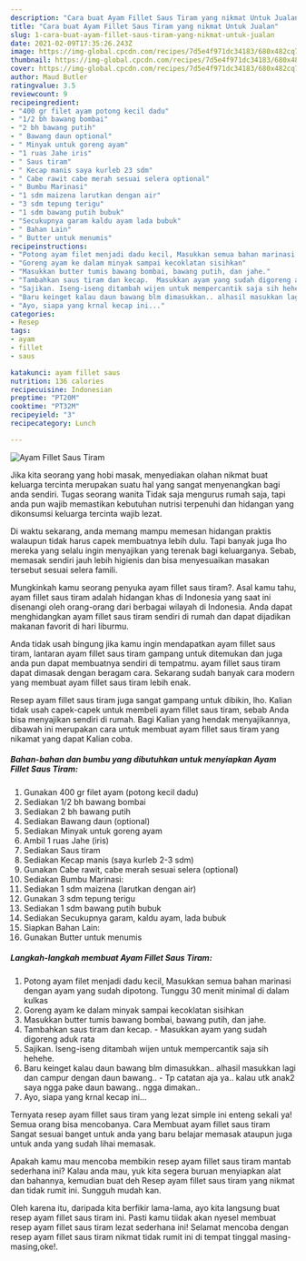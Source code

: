 ```yaml
---
description: "Cara buat Ayam Fillet Saus Tiram yang nikmat Untuk Jualan"
title: "Cara buat Ayam Fillet Saus Tiram yang nikmat Untuk Jualan"
slug: 1-cara-buat-ayam-fillet-saus-tiram-yang-nikmat-untuk-jualan
date: 2021-02-09T17:35:26.243Z
image: https://img-global.cpcdn.com/recipes/7d5e4f971dc34183/680x482cq70/ayam-fillet-saus-tiram-foto-resep-utama.jpg
thumbnail: https://img-global.cpcdn.com/recipes/7d5e4f971dc34183/680x482cq70/ayam-fillet-saus-tiram-foto-resep-utama.jpg
cover: https://img-global.cpcdn.com/recipes/7d5e4f971dc34183/680x482cq70/ayam-fillet-saus-tiram-foto-resep-utama.jpg
author: Maud Butler
ratingvalue: 3.5
reviewcount: 9
recipeingredient:
- "400 gr filet ayam potong kecil dadu"
- "1/2 bh bawang bombai"
- "2 bh bawang putih"
- " Bawang daun optional"
- " Minyak untuk goreng ayam"
- "1 ruas Jahe iris"
- " Saus tiram"
- " Kecap manis saya kurleb 23 sdm"
- " Cabe rawit cabe merah sesuai selera optional"
- " Bumbu Marinasi"
- "1 sdm maizena larutkan dengan air"
- "3 sdm tepung terigu"
- "1 sdm bawang putih bubuk"
- "Secukupnya garam kaldu ayam lada bubuk"
- " Bahan Lain"
- " Butter untuk menumis"
recipeinstructions:
- "Potong ayam filet menjadi dadu kecil, Masukkan semua bahan marinasi dengan ayam yang sudah dipotong. Tunggu 30 menit minimal di dalam kulkas"
- "Goreng ayam ke dalam minyak sampai kecoklatan sisihkan"
- "Masukkan butter tumis bawang bombai, bawang putih, dan jahe."
- "Tambahkan saus tiram dan kecap.  Masukkan ayam yang sudah digoreng aduk rata"
- "Sajikan. Iseng-iseng ditambah wijen untuk mempercantik saja sih hehehe."
- "Baru keinget kalau daun bawang blm dimasukkan.. alhasil masukkan lagi dan campur dengan daun bawang.. Tp catatan aja ya.. kalau utk anak2 saya ngga pake daun bawang.. ngga dimakan.."
- "Ayo, siapa yang krnal kecap ini..."
categories:
- Resep
tags:
- ayam
- fillet
- saus

katakunci: ayam fillet saus 
nutrition: 136 calories
recipecuisine: Indonesian
preptime: "PT20M"
cooktime: "PT32M"
recipeyield: "3"
recipecategory: Lunch

---
```



![Ayam Fillet Saus Tiram](https://img-global.cpcdn.com/recipes/7d5e4f971dc34183/680x482cq70/ayam-fillet-saus-tiram-foto-resep-utama.jpg)

Jika kita seorang yang hobi masak, menyediakan olahan nikmat buat keluarga tercinta merupakan suatu hal yang sangat menyenangkan bagi anda sendiri. Tugas seorang  wanita Tidak saja mengurus rumah saja, tapi anda pun wajib memastikan kebutuhan nutrisi terpenuhi dan hidangan yang dikonsumsi keluarga tercinta wajib lezat.

Di waktu  sekarang, anda memang mampu memesan hidangan praktis walaupun tidak harus capek membuatnya lebih dulu. Tapi banyak juga lho mereka yang selalu ingin menyajikan yang terenak bagi keluarganya. Sebab, memasak sendiri jauh lebih higienis dan bisa menyesuaikan masakan tersebut sesuai selera famili. 



Mungkinkah kamu seorang penyuka ayam fillet saus tiram?. Asal kamu tahu, ayam fillet saus tiram adalah hidangan khas di Indonesia yang saat ini disenangi oleh orang-orang dari berbagai wilayah di Indonesia. Anda dapat menghidangkan ayam fillet saus tiram sendiri di rumah dan dapat dijadikan makanan favorit di hari liburmu.

Anda tidak usah bingung jika kamu ingin mendapatkan ayam fillet saus tiram, lantaran ayam fillet saus tiram gampang untuk ditemukan dan juga anda pun dapat membuatnya sendiri di tempatmu. ayam fillet saus tiram dapat dimasak dengan beragam cara. Sekarang sudah banyak cara modern yang membuat ayam fillet saus tiram lebih enak.

Resep ayam fillet saus tiram juga sangat gampang untuk dibikin, lho. Kalian tidak usah capek-capek untuk membeli ayam fillet saus tiram, sebab Anda bisa menyajikan sendiri di rumah. Bagi Kalian yang hendak menyajikannya, dibawah ini merupakan cara untuk membuat ayam fillet saus tiram yang nikamat yang dapat Kalian coba.

<!--inarticleads1-->

##### Bahan-bahan dan bumbu yang dibutuhkan untuk menyiapkan Ayam Fillet Saus Tiram:

1. Gunakan 400 gr filet ayam (potong kecil dadu)
1. Sediakan 1/2 bh bawang bombai
1. Sediakan 2 bh bawang putih
1. Sediakan  Bawang daun (optional)
1. Sediakan  Minyak untuk goreng ayam
1. Ambil 1 ruas Jahe (iris)
1. Sediakan  Saus tiram
1. Sediakan  Kecap manis (saya kurleb 2-3 sdm)
1. Gunakan  Cabe rawit, cabe merah sesuai selera (optional)
1. Sediakan  Bumbu Marinasi:
1. Sediakan 1 sdm maizena (larutkan dengan air)
1. Gunakan 3 sdm tepung terigu
1. Sediakan 1 sdm bawang putih bubuk
1. Sediakan Secukupnya garam, kaldu ayam, lada bubuk
1. Siapkan  Bahan Lain:
1. Gunakan  Butter untuk menumis




<!--inarticleads2-->

##### Langkah-langkah membuat Ayam Fillet Saus Tiram:

1. Potong ayam filet menjadi dadu kecil, Masukkan semua bahan marinasi dengan ayam yang sudah dipotong. Tunggu 30 menit minimal di dalam kulkas
1. Goreng ayam ke dalam minyak sampai kecoklatan sisihkan
1. Masukkan butter tumis bawang bombai, bawang putih, dan jahe.
1. Tambahkan saus tiram dan kecap.  - Masukkan ayam yang sudah digoreng aduk rata
1. Sajikan. Iseng-iseng ditambah wijen untuk mempercantik saja sih hehehe.
1. Baru keinget kalau daun bawang blm dimasukkan.. alhasil masukkan lagi dan campur dengan daun bawang.. - Tp catatan aja ya.. kalau utk anak2 saya ngga pake daun bawang.. ngga dimakan..
1. Ayo, siapa yang krnal kecap ini...




Ternyata resep ayam fillet saus tiram yang lezat simple ini enteng sekali ya! Semua orang bisa mencobanya. Cara Membuat ayam fillet saus tiram Sangat sesuai banget untuk anda yang baru belajar memasak ataupun juga untuk anda yang sudah lihai memasak.

Apakah kamu mau mencoba membikin resep ayam fillet saus tiram mantab sederhana ini? Kalau anda mau, yuk kita segera buruan menyiapkan alat dan bahannya, kemudian buat deh Resep ayam fillet saus tiram yang nikmat dan tidak rumit ini. Sungguh mudah kan. 

Oleh karena itu, daripada kita berfikir lama-lama, ayo kita langsung buat resep ayam fillet saus tiram ini. Pasti kamu tiidak akan nyesel membuat resep ayam fillet saus tiram lezat sederhana ini! Selamat mencoba dengan resep ayam fillet saus tiram nikmat tidak rumit ini di tempat tinggal masing-masing,oke!.

